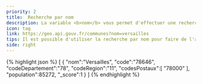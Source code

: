 ```yaml
---
priority: 2
title:  Recherche par nom
description: La variable <b>nom</b> vous permet d'effectuer une recherche de communes par nom.
icon: tag
link: https://geo.api.gouv.fr/communes?nom=versailles
tips: Il est possible d'utiliser la recherche par nom pour faire de l'autocomplétion.
side: right
---
```

{% highlight json %}
[
   {
      "nom":"Versailles",
      "code":"78646",
      "codeDepartement":"78",
      "codeRegion":"11",
      "codesPostaux":[
         "78000"
      ],
      "population":85272,
      "_score":1
   }
]
{% endhighlight %}
